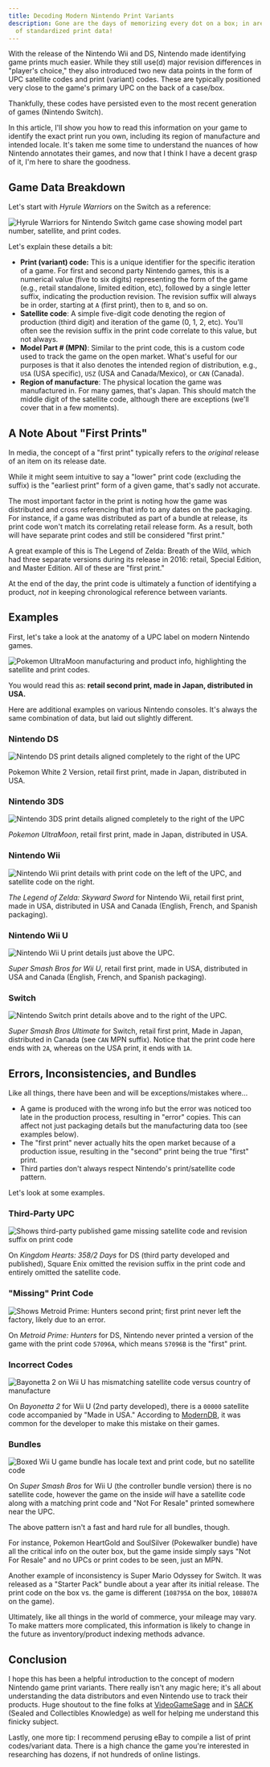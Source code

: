 ```yaml
---
title: Decoding Modern Nintendo Print Variants
description: Gone are the days of memorizing every dot on a box; in are the days
  of standardized print data!
---
```


With the release of the Nintendo Wii and DS, Nintendo made identifying game prints much easier. While they still use(d) major revision differences in "player's choice," they also introduced two new data points in the form of UPC satellite codes and print (variant) codes. These are typically positioned very close to the game's primary UPC on the back of a case/box.

Thankfully, these codes have persisted even to the most recent generation of games (Nintendo Switch).

In this article, I'll show you how to read this information on your game to identify the exact print run you own, including its region of manufacture and intended locale. It's taken me some time to understand the nuances of how Nintendo annotates their games, and now that I think I have a decent grasp of it, I'm here to share the goodness.

## Game Data Breakdown

Let's start with _Hyrule Warriors_ on the Switch as a reference:

![Hyrule Warriors for Nintendo Switch game case showing model part number, satellite, and print codes.](/uploads/hyrule-warriors.jpg)

Let's explain these details a bit:

- **Print (variant) code:** This is a unique identifier for the specific iteration of a game. For first and second party Nintendo games, this is a numerical value (five to six digits) representing the form of the game (e.g., retail standalone, limited edition, etc), followed by a single letter suffix, indicating the production revision. The revision suffix will always be in order, starting at `A` (first print), then to `B`, and so on.
- **Satellite code**: A simple five-digit code denoting the region of production (third digit) and iteration of the game (0, 1, 2, etc). You'll often see the revision suffix in the print code correlate to this value, but not always.
- **Model Part # (MPN)**: Similar to the print code, this is a custom code used to track the game on the open market. What's useful for our purposes is that it also denotes the intended region of distribution, e.g., `USA` (USA specific), `USZ` (USA and Canada/Mexico), or `CAN` (Canada).
- **Region of manufacture**: The physical location the game was manufactured in. For many games, that's Japan. This should match the middle digit of the satellite code, although there are exceptions (we'll cover that in a few moments).

## A Note About "First Prints"

In media, the concept of a "first print" typically refers to the _original_ release of an item on its release date.

While it might seem intuitive to say a "lower" print code (excluding the suffix) is the "earliest print" form of a given game, that's sadly not accurate.

The most important factor in the print is noting how the game was distributed and cross referencing that info to any dates on the packaging. For instance, if a game was distributed as part of a bundle at release, its print code won't match its correlating retail release form. As a result, both will have separate print codes and still be considered "first print."

A great example of this is The Legend of Zelda: Breath of the Wild, which had three separate versions during its release in 2016: retail, Special Edition, and Master Edition. All of these are "first print."

At the end of the day, the print code is ultimately a function of identifying a product, _not_ in keeping chronological reference between variants.

## Examples

First, let's take a look at the anatomy of a UPC label on modern Nintendo games.

![Pokemon UltraMoon manufacturing and product info, highlighting the satellite and print codes.](/uploads/pokemon-ultra-moon-revision.jpg)

You would read this as: **retail second print, made in Japan, distributed in USA.**

Here are additional examples on various Nintendo consoles. It's always the same combination of data, but laid out slightly different.

### Nintendo DS

![Nintendo DS print details aligned completely to the right of the UPC](/uploads/pokemon_white_2.jpg)

Pokemon White 2 Version, retail first print, made in Japan, distributed in USA.

### Nintendo 3DS

![Nintendo 3DS print details aligned completely to the right of the UPC](/uploads/pokemon-ultra-moon.jpg)

_Pokemon UltraMoon_, retail first print, made in Japan, distributed in USA.

### Nintendo Wii

![Nintendo Wii print details with print code on the left of the UPC, and satellite code on the right.](/uploads/skyward-sword.jpg)

_The Legend of Zelda: Skyward Sword_ for Nintendo Wii, retail first print, made in USA, distributed in USA and Canada (English, French, and Spanish packaging).

### Nintendo Wii U

![Nintendo Wii U print details just above the UPC.](/uploads/super-smash-wii-u.jpg)

_Super Smash Bros for Wii U_, retail first print, made in USA, distributed in USA and Canada (English, French, and Spanish packaging).

### Switch

![Nintendo Switch print details above and to the right of the UPC.](/uploads/smash_ultimate.jpg)

_Super Smash Bros Ultimate_ for Switch, retail first print, Made in Japan, distributed in Canada (see `CAN` MPN suffix). Notice that the print code here ends with `2A`, whereas on the USA print, it ends with `1A`.

## Errors, Inconsistencies, and Bundles

Like all things, there have been and will be exceptions/mistakes where...

- A game is produced with the wrong info but the error was noticed too late in the production process, resulting in "error" copies. This can affect not just packaging details but the manufacturing data too (see examples below).
- The "first print" never actually hits the open market because of a production issue, resulting in the "second" print being the true "first" print.
- Third parties don't always respect Nintendo's print/satellite code pattern.

Let's look at some examples.

### Third-Party UPC

![Shows third-party published game missing satellite code and revision suffix on print code](/uploads/kingdom-hearts.jpg)

On _Kingdom Hearts: 358/2 Days_ for DS (third party developed and published), Square Enix omitted the revision suffix in the print code and entirely omitted the satellite code.

### "Missing" Print Code

![Shows Metroid Prime: Hunters second print; first print never left the factory, likely due to an error.](/uploads/metroid_prime_hunters.jpg)

On _Metroid Prime: Hunters_ for DS, Nintendo never printed a version of the game with the print code `57096A`, which means `57096B` is the "first" print.

### Incorrect Codes

![Bayonetta 2 on Wii U has mismatching satellite code versus country of manufacture](/uploads/bayonetta-2-wii-u.jpg)

On _Bayonetta 2_ for Wii U (2nd party developed), there is a `00000` satellite code accompanied by "Made in USA." According to [ModernDB](https://www.instagram.com/Moderndatabase/), it was common for the developer to make this mistake on their games.

### Bundles

![Boxed Wii U game bundle has locale text and print code, but no satellite code](/uploads/super-smash-bros-wii-u-bundle.jpg)

On _Super Smash Bros_ for Wii U (the controller bundle version) there is no satellite code, however the game on the inside _will_ have a satellite code along with a matching print code and "Not For Resale" printed somewhere near the UPC.

The above pattern isn't a fast and hard rule for all bundles, though.

For instance, Pokemon HeartGold and SoulSilver (Pokewalker bundle) have all the critical info on the outer box, but the game inside simply says "Not For Resale" and no UPCs or print codes to be seen, just an MPN.

Another example of inconsistency is Super Mario Odyssey for Switch. It was released as a "Starter Pack" bundle about a year after its initial release. The print code on the box vs. the game is different (`108795A` on the box, `108807A` on the game).

Ultimately, like all things in the world of commerce, your mileage may vary. To make matters more complicated, this information is likely to change in the future as inventory/product indexing methods advance.

## Conclusion

I hope this has been a helpful introduction to the concept of modern Nintendo game print variants. There really isn't any magic here; it's all about understanding the data distributors and even Nintendo use to track their products. Huge shoutout to the fine folks at [VideoGameSage](https://videogamesage.com) and in [SACK](https://discord.gg/BkSBeMMZ) (Sealed and Collectibles Knowledge) as well for helping me understand this finicky subject.

Lastly, one more tip: I recommend perusing eBay to compile a list of print codes/variant data. There is a high chance the game you're interested in researching has dozens, if not hundreds of online listings.
